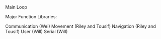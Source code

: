 Main Loop

Major Function Libraries:

Communication (Wei)
Movement (Riley and Tousif)
Navigation (Riley and Tousif)
User (Will)
Serial (Will)

